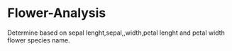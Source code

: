 # Flower-Analysis
Determine based on sepal lenght,sepal,,width,petal lenght and petal width flower species name.
